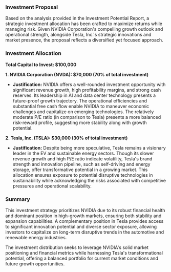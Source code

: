 ### Investment Proposal

Based on the analysis provided in the Investment Potential Report, a strategic investment allocation has been crafted to maximize returns while managing risk. Given NVIDIA Corporation's compelling growth outlook and operational strength, alongside Tesla, Inc.'s strategic innovations and market presence, the proposal reflects a diversified yet focused approach.

### Investment Allocation

**Total Capital to Invest: $100,000**

**1. NVIDIA Corporation (NVDA): $70,000 (70% of total investment)**
   - **Justification:** NVIDIA offers a well-rounded investment opportunity with significant revenue growth, high profitability margins, and strong cash reserves. Its leadership in AI and data center technology presents a future-proof growth trajectory. The operational efficiencies and substantial free cash flow enable NVIDIA to maneuver economic challenges and capitalize on emerging technologies. The relatively moderate P/E ratio (in comparison to Tesla) presents a more balanced risk-reward profile, suggesting more stability along with growth potential.

**2. Tesla, Inc. (TSLA): $30,000 (30% of total investment)**
   - **Justification:** Despite being more speculative, Tesla remains a visionary leader in the EV and sustainable energy sectors. Though its slower revenue growth and high P/E ratio indicate volatility, Tesla's brand strength and innovation pipeline, such as self-driving and energy storage, offer transformative potential in a growing market. This allocation ensures exposure to potential disruptive technologies in sustainability while acknowledging the risks associated with competitive pressures and operational scalability.

### Summary

This investment strategy prioritizes NVIDIA due to its robust financial health and dominant position in high-growth markets, ensuring both stability and expansion capabilities. A complementary position in Tesla provides access to significant innovation potential and diverse sector exposure, allowing investors to capitalize on long-term disruptive trends in the automotive and renewable energy industries.

The investment distribution seeks to leverage NVIDIA's solid market positioning and financial metrics while harnessing Tesla's transformational potential, offering a balanced portfolio for current market conditions and future growth opportunities.
